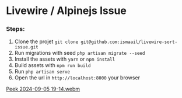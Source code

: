 # Livewire / Alpinejs Issue

### Steps:

1. Clone the projet `git clone git@github.com:ismaail/livewire-sort-issue.git`
2. Run migrations with seed `php artisan migrate --seed`
3. Install the assets with `yarn` or `npm install`
4. Build assets with `npm run build` 
5. Run `php artisan serve`
6. Open the url in `http://localhost:8000` your browser

[Peek 2024-09-05 19-14.webm](https://github.com/user-attachments/assets/a014de0d-5016-4bba-8e2c-d581b83638dc)

